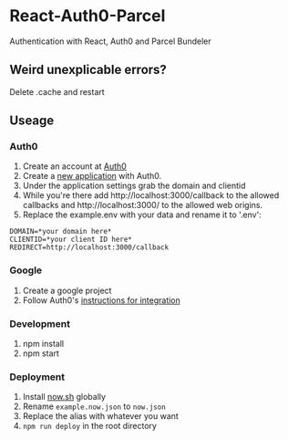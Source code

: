 # React-Auth0-Parcel
Authentication with React, Auth0 and Parcel Bundeler

## Weird unexplicable errors?
Delete .cache and restart

## Useage

### Auth0
1. Create an account at [Auth0](https://auth0.com/)
2. Create a [new application](https://manage.auth0.com/#/applications) with Auth0.
3. Under the application settings grab the domain and clientid
4. While you're there add http://localhost:3000/callback to the allowed callbacks and http://localhost:3000/ to the allowed web origins.
4. Replace the example.env with your data and rename it to '.env':

```
DOMAIN=*your domain here*
CLIENTID=*your client ID here*
REDIRECT=http://localhost:3000/callback
```

### Google
1. Create a google project
2. Follow Auth0's [instructions for integration](https://auth0.com/docs/connections/social/google)

### Development
1. npm install
2. npm start

### Deployment
1. Install [now.sh](https://now.sh) globally
2. Rename `example.now.json` to `now.json`
3. Replace the alias with whatever you want
4. `npm run deploy` in the root directory
